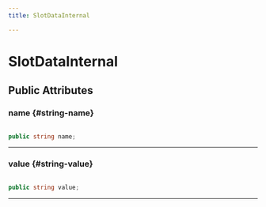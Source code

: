 ```yaml
---
title: SlotDataInternal

---
```


# SlotDataInternal










## Public Attributes

### name {#string-name}

```csharp

public string name;

```






-----------

### value {#string-value}

```csharp

public string value;

```






-----------


